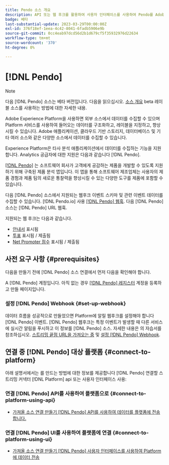 ```yaml
---
title: Pendo 소스 개요
description: API 또는 웹 후크를 활용하여 사용자 인터페이스를 사용하여 Pendo를 Adobe Experience Platform에 연결하는 방법에 대해 알아봅니다
badge: 베타
last-substantial-update: 2023-03-29T00:00:00Z
exl-id: 376f18ef-1eea-4c42-8041-6fadb5906e9b
source-git-commit: 0cc4eab97dcd56d2b1d679cf5f35932976d22634
workflow-type: tm+mt
source-wordcount: '370'
ht-degree: 0%

---
```


# [!DNL Pendo]

>[!NOTE]
>
>다음 [!DNL Pendo] 소스는 베타 버전입니다. 다음을 읽으십시오. [소스 개요](../../home.md#terms-and-conditions) beta 레이블 소스를 사용하는 방법에 대한 자세한 내용.

Adobe Experience Platform을 사용하면 외부 소스에서 데이터를 수집할 수 있으며 Platform 서비스를 사용하여 들어오는 데이터를 구조화하고, 레이블을 지정하고, 향상시킬 수 있습니다. Adobe 애플리케이션, 클라우드 기반 스토리지, 데이터베이스 및 기타 여러 소스와 같은 다양한 소스에서 데이터를 수집할 수 있습니다.

Experience Platform은 타사 분석 애플리케이션에서 데이터를 수집하는 기능을 지원합니다. Analytics 공급자에 대한 지원은 다음과 같습니다 [!DNL Pendo].

[[!DNL Pendo]](https://pendo.io/) 는 소프트웨어 회사가 고객에게 공감하는 제품을 개발할 수 있도록 지원하기 위해 구축된 제품 분석 앱입니다. 이 앱을 통해 소프트웨어 제조업체는 사용자의 제품 경험과 제품 팀의 새로운 통찰력을 향상시킬 수 있는 다양한 도구를 제품에 포함할 수 있습니다.

다음 [!DNL Pendo] 소스에서 지원되는 웹후크 이벤트 스키마 및 관련 이벤트 데이터를 수집할 수 있습니다. [!DNL Pendo.io] 사용 [[!DNL Pendo] 웹훅](https://support.pendo.io/hc/en-us/articles/360032285012-Webhooks). 다음 [!DNL Pendo] 소스는 [!DNL Pendo] URL 웹훅.

지원되는 웹 후크는 다음과 같습니다.

* [안내서](https://support.pendo.io/hc/en-us/articles/8146679315867-Creating-a-Guide) 표시됨
* [투표](https://support.pendo.io/hc/en-us/articles/360031867152-Polls-Classic-) 표시됨 / 제출됨
* [Net Promoter 점수](https://support.pendo.io/hc/en-us/articles/360033527151-Set-up-an-NPS-Survey) 표시됨 / 제출됨

## 사전 요구 사항 {#prerequisites}

다음을 만들기 전에 [!DNL Pendo] 소스 연결에서 먼저 다음을 확인해야 합니다.

A [!DNL Pendo] 계정입니다. 아직 없는 경우 [[!DNL Pendo] 레지스터](https://app.pendo.io/register) 계정을 등록하고 만들 페이지입니다.

### 설정 [!DNL Pendo] Webhook {#set-up-webhook}

데이터 흐름을 성공적으로 만들었으면 Platform에 알릴 웹후크를 설정해야 합니다 [!DNL Pendo] 이벤트. [!DNL Pendo] 웹후크는 특정 이벤트가 발생할 때 다른 서비스에 실시간 알림을 푸시하고 이 정보를 [!DNL Pendo] 소스. 자세한 내용은 의 자습서를 참조하십시오. [스트리밍 끝점 URL을 가져오는 중](../../tutorials/ui/create/analytics/pendo-webhook.md#get-streaming-endpoint) 및 [설정 [!DNL Pendo] Webhook](../../tutorials/ui/create/analytics/pendo-webhook.md#set-up-webhook).

## 연결 중 [!DNL Pendo] 대상 플랫폼 {#connect-to-platform}

아래 설명서에서는 를 만드는 방법에 대한 정보를 제공합니다 [!DNL Pendo] 연결할 스트리밍 커넥터 [!DNL Platform] api 또는 사용자 인터페이스 사용:

### 연결 [!DNL Pendo] API를 사용하여 플랫폼으로 {#connect-to-platform-using-api}

* [가져올 소스 연결 만들기 [!DNL Pendo] API를 사용하여 데이터를 플랫폼에 전송합니다.](../../tutorials/api/create/analytics/pendo-webhook.md)

### 연결 [!DNL Pendo] UI를 사용하여 플랫폼에 연결 {#connect-to-platform-using-ui}

* [가져올 소스 연결 만들기 [!DNL Pendo] 사용자 인터페이스를 사용하여 Platform에 데이터 전송](../../tutorials/ui/create/analytics/pendo-webhook.md)
